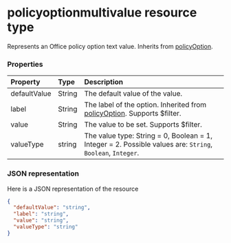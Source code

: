 # policyoptionmultivalue resource type

Represents an Office policy option text value. Inherits from [policyOption](policyoption.md).


### Properties
| Property	   | Type	|Description|
|:---------------|:--------|:----------|
|defaultValue|String|The default value of the value.|
|label|String|The label of the option. Inherited from [policyOption](policyoption.md). Supports $filter.|
|value|String|The value to be set. Supports $filter.|
|valueType|string|The value type: String = 0, Boolean = 1, Integer = 2. Possible values are: `String`, `Boolean`, `Integer`.|

### JSON representation

Here is a JSON representation of the resource

<!-- {
  "blockType": "resource",
  "optionalProperties": [
    "defaultValue",
    "label",
    "value",
    "valueType"
  ],
  "keyProperty": "id",
  "@odata.type": "microsoft.graph.policyoption"
}-->

```json
{
  "defaultValue": "string",
  "label": "string",
  "value": "string",
  "valueType": "string"
}

```

<!-- uuid: 8fcb5dbc-d5aa-4681-8e31-b001d5168d79
2015-10-25 14:57:30 UTC -->
<!-- {
  "type": "#page.annotation",
  "description": "policyoption resource",
  "keywords": "",
  "section": "documentation",
  "tocPath": ""
}-->
